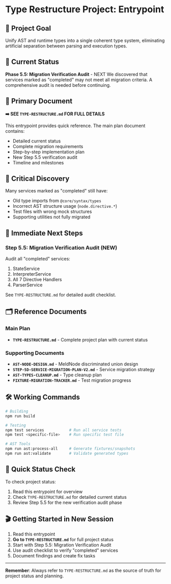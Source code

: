 # Type Restructure Project: Entrypoint

## 🎯 Project Goal
Unify AST and runtime types into a single coherent type system, eliminating artificial separation between parsing and execution types.

## 📍 Current Status
**Phase 5.5: Migration Verification Audit** - NEXT
We discovered that services marked as "completed" may not meet all migration criteria. A comprehensive audit is needed before continuing.

## 📄 Primary Document
**➡️ SEE `TYPE-RESTRUCTURE.md` FOR FULL DETAILS**

This entrypoint provides quick reference. The main plan document contains:
- Detailed current status
- Complete migration requirements
- Step-by-step implementation plan
- New Step 5.5 verification audit
- Timeline and milestones

## 🚨 Critical Discovery
Many services marked as "completed" still have:
- Old type imports from `@core/syntax/types`
- Incorrect AST structure usage (`node.directive.*`)
- Test files with wrong mock structures
- Supporting utilities not fully migrated

## 🔧 Immediate Next Steps

### Step 5.5: Migration Verification Audit (NEW)
Audit all "completed" services:
1. StateService
2. InterpreterService  
3. All 7 Directive Handlers
4. ParserService

See `TYPE-RESTRUCTURE.md` for detailed audit checklist.

## 🗂️ Reference Documents

### Main Plan
- **`TYPE-RESTRUCTURE.md`** - Complete project plan with current status

### Supporting Documents
- **`AST-NODE-DESIGN.md`** - MeldNode discriminated union design
- **`STEP-5D-SERVICE-MIGRATION-PLAN-V2.md`** - Service migration strategy
- **`AST-TYPES-CLEANUP.md`** - Type cleanup plan
- **`FIXTURE-MIGRATION-TRACKER.md`** - Test migration progress

## 🛠️ Working Commands

```bash
# Building
npm run build

# Testing
npm test services           # Run all service tests
npm test <specific-file>    # Run specific test file

# AST Tools  
npm run ast:process-all     # Generate fixtures/snapshots
npm run ast:validate        # Validate generated types
```

## 🔄 Quick Status Check

To check project status:
1. Read this entrypoint for overview
2. Check `TYPE-RESTRUCTURE.md` for detailed current status
3. Review Step 5.5 for the new verification audit phase

## 🎬 Getting Started in New Session

1. Read this entrypoint
2. **Go to `TYPE-RESTRUCTURE.md`** for full project status
3. Start with Step 5.5: Migration Verification Audit
4. Use audit checklist to verify "completed" services
5. Document findings and create fix tasks

---

**Remember**: Always refer to `TYPE-RESTRUCTURE.md` as the source of truth for project status and planning.